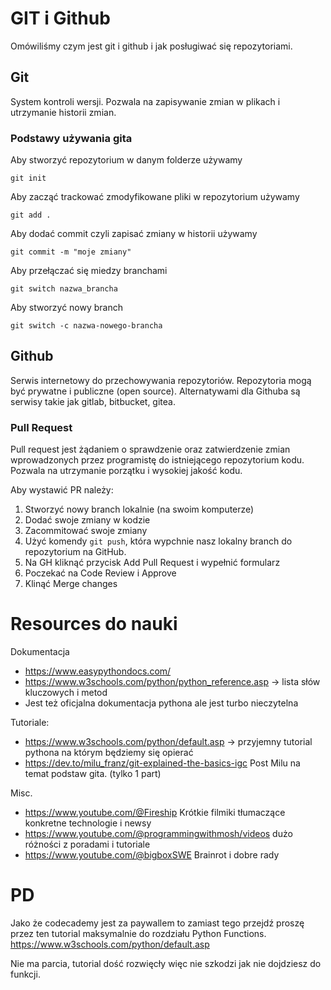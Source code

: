 # GIT i Github

Omówiliśmy czym jest git i github i jak posługiwać się repozytoriami.

## Git

System kontroli wersji. Pozwala na zapisywanie zmian w plikach i utrzymanie historii zmian.

### Podstawy używania gita
Aby stworzyć repozytorium w danym folderze używamy
    
```
git init

```
Aby zacząć trackować zmodyfikowane pliki w repozytorium używamy

```
git add .

```
Aby dodać commit czyli zapisać zmiany w historii używamy

```
git commit -m "moje zmiany"

```
Aby przełączać się miedzy branchami

```
git switch nazwa_brancha

```
Aby stworzyć nowy branch 

```
git switch -c nazwa-nowego-brancha

```

## Github

Serwis internetowy do przechowywania repozytoriów. Repozytoria mogą być prywatne i publiczne (open source).
Alternatywami dla Githuba są serwisy takie jak gitlab, bitbucket, gitea. 

### Pull Request
Pull request jest żądaniem o sprawdzenie oraz zatwierdzenie zmian wprowadzonych przez programistę do istniejącego repozytorium kodu. Pozwala na utrzymanie porzątku i wysokiej jakość kodu.

Aby wystawić PR należy:

1. Stworzyć nowy branch lokalnie (na swoim komputerze)
2. Dodać swoje zmiany w kodzie
3. Zacommitować swoje zmiany
4. Użyć komendy `git push`, która wypchnie nasz lokalny branch do repozytorium na GitHub.
5. Na GH kliknąć przycisk Add Pull Request i wypełnić formularz
6. Poczekać na Code Review i Approve
7. Klinąć Merge changes

# Resources do nauki

Dokumentacja

* https://www.easypythondocs.com/
* https://www.w3schools.com/python/python_reference.asp -> lista słów kluczowych i metod
* Jest też oficjalna dokumentacja pythona ale jest turbo nieczytelna

Tutoriale:

* https://www.w3schools.com/python/default.asp -> przyjemny tutorial pythona na którym będziemy się opierać
* https://dev.to/milu_franz/git-explained-the-basics-igc Post Milu na temat podstaw gita. (tylko 1 part)

Misc.

* https://www.youtube.com/@Fireship Krótkie filmiki tłumaczące konkretne technologie i newsy
* https://www.youtube.com/@programmingwithmosh/videos dużo różności z poradami i tutoriale
* https://www.youtube.com/@bigboxSWE Brainrot i dobre rady


# PD
Jako że codecademy jest za paywallem to zamiast tego przejdź proszę przez ten tutorial maksymalnie do rozdziału Python Functions.
https://www.w3schools.com/python/default.asp 

Nie ma parcia, tutorial dość rozwięcły więc nie szkodzi jak nie dojdziesz do funkcji.
